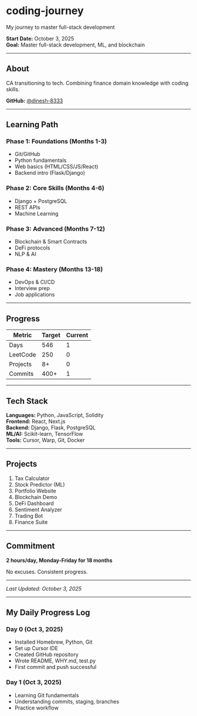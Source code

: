 # coding-journey

My journey to master full-stack development

**Start Date:** October 3, 2025  
**Goal:** Master full-stack development, ML, and blockchain

---

## About

CA transitioning to tech. Combining finance domain knowledge with coding skills.

**GitHub:** [@dinesh-8333](https://github.com/dinesh-8333)

---

## Learning Path

### Phase 1: Foundations (Months 1-3)
- Git/GitHub
- Python fundamentals
- Web basics (HTML/CSS/JS/React)
- Backend intro (Flask/Django)

### Phase 2: Core Skills (Months 4-6)
- Django + PostgreSQL
- REST APIs
- Machine Learning

### Phase 3: Advanced (Months 7-12)
- Blockchain & Smart Contracts
- DeFi protocols
- NLP & AI

### Phase 4: Mastery (Months 13-18)
- DevOps & CI/CD
- Interview prep
- Job applications

---

## Progress

| Metric | Target | Current |
|--------|--------|---------|
| Days | 546 | 1 |
| LeetCode | 250 | 0 |
| Projects | 8+ | 0 |
| Commits | 400+ | 1 |

---

## Tech Stack

**Languages:** Python, JavaScript, Solidity  
**Frontend:** React, Next.js  
**Backend:** Django, Flask, PostgreSQL  
**ML/AI:** Scikit-learn, TensorFlow  
**Tools:** Cursor, Warp, Git, Docker

---

## Projects

1. Tax Calculator
2. Stock Predictor (ML)
3. Portfolio Website
4. Blockchain Demo
5. DeFi Dashboard
6. Sentiment Analyzer
7. Trading Bot
8. Finance Suite

---

## Commitment

**2 hours/day, Monday-Friday for 18 months**

No excuses. Consistent progress.

---

*Last Updated: October 3, 2025*


---

## My Daily Progress Log

### Day 0 (Oct 3, 2025)
- Installed Homebrew, Python, Git
- Set up Cursor IDE
- Created GitHub repository
- Wrote README, WHY.md, test.py
- First commit and push successful

### Day 1 (Oct 3, 2025)
- Learning Git fundamentals
- Understanding commits, staging, branches
- Practice workflow